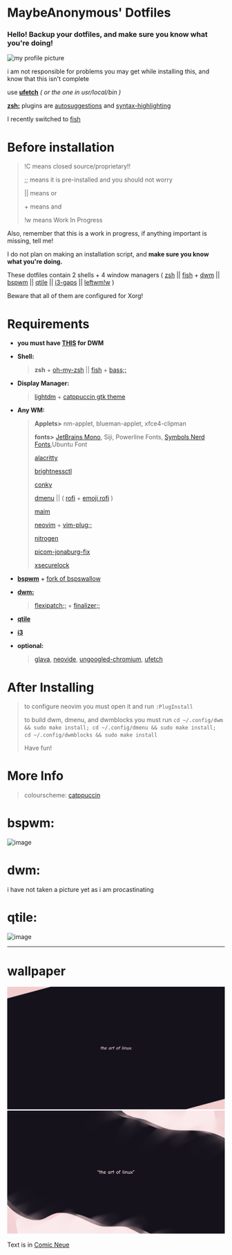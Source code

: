 # MaybeAnonymous' Dotfiles

### Hello! Backup your dotfiles, and make sure you know what you're doing!

<img src="https://user-images.githubusercontent.com/89218161/155859733-59d2fe19-0573-4080-94c4-768a75310412.png" alt="my profile picture" width="200" height="200">

i am not responsible for problems you may get while installing this, and know that this isn't complete

use **[ufetch](https://gitlab.com/jschx/ufetch)** *( or the one in usr/local/bin )*

**[zsh:](https://zsh.org)** plugins are [autosuggestions](https://github.com/zsh-users/zsh-autosuggestions/blob/master/INSTALL.md#oh-my-zsh) and [syntax-highlighting](https://github.com/zsh-users/zsh-syntax-highlighting/blob/master/INSTALL.md)

I recently switched to [fish](https://fishshell.com)

# Before installation

   >!C means closed source/proprietary!!
   >
   >;; means it is pre-installed and you should not worry
   >
   >|| means or
   >
   >\+ means and
   >
   >!w means Work In Progress


Also, remember that this is a work in progress, if anything important is missing, tell me!

I do not plan on making an installation script, and **make sure you know what you're doing.**

These dotfiles contain 2 shells + 4 window managers \( [zsh](https://www.zsh.org/) || [fish](https://fishshell.com) + [dwm](https://dwm.suckless.org) || [bspwm](https://github.com/baskerville/bspwm) || [qtile](https://www.qtile.org) || [i3-gaps](https://github.com/Airblader/i3) || [leftwm!w](https://leftwm.org) \)

Beware that all of them are configured for Xorg!

# Requirements

* **you must have [THIS](https://github.com/uditkarode/libxft-bgra) for DWM**

* **Shell:**

   >**zsh** + [oh-my-zsh](https://ohmyz.sh) || [fish](https://fishshell.com) + [bass;;](https://github.com/edc/bass)

* **Display Manager:**
   
   >[lightdm](https://github.com/canonical/lightdm) + [catppuccin gtk theme](https://github.com/catppuccin/gtk)  

* **Any WM:**

   >**Applets>** nm-applet, blueman-applet, xfce4-clipman
   >
   >**fonts>** [JetBrains Mono](https://www.jetbrains.com/lp/mono/), Siji, Powerline Fonts, [Symbols Nerd Fonts](https://www.nerdfonts.com/),Ubuntu Font
   >
   >[alacritty](https://alacritty.org)
   >
   >[brightnessctl](https://github.com/Hummer12007/brightnessctl)
   >
   >[conky](https://github.com/brndnmtthws/conky)
   >
   >[dmenu](https://tools.suckless.org/dmenu/) || \( [rofi](https://github.com/davatorium/rofi) + [emoji rofi](https://github.com/Mange/rofi-emoji) \)
   >
   >[maim](https://github.com/naelstrof/maim)
   >
   >[neovim](https://neovim.io/) + [vim-plug;;](https://github.com/junegunn/vim-plug)
   >
   >[nitrogen](https://github.com/l3ib/nitrogen)
   >
   >[picom-jonaburg-fix](https://github.com/Arian8j2/picom-jonaburg-fix)
   >
   >[xsecurelock](https://github.com/google/xsecurelock)

* **[bspwm](https://github.com/baskerville/bspwm)** + [fork of bspswallow](https://github.com/MaybeAnonymous/bspswallow)

* **[dwm:](https://dwm.suckless.org)**

   > [flexipatch;;](https://github.com/bakkeby/dwm-flexipatch) + [finalizer;;](https://github.com/bakkeby/flexipatch-finalizer)

* **[qtile](https://www.qtile.org)**

* **[i3](https://github.com/Airblader/i3)**

* **optional:**
   > [glava](https://github.com/jarcode-foss/glava), [neovide](https://github.com/neovide/neovide), [ungoogled-chromium](https://github.com/Eloston/ungoogled-chromium), [ufetch](https://gitlab.com/jschx/ufetch)

# After Installing

   >to configure neovim you must open it and run `:PlugInstall`
   >
   >to build dwm, dmenu, and dwmblocks you must run `cd ~/.config/dwm && sudo make install; cd ~/.config/dmenu && sudo make install; cd ~/.config/dwmblocks && sudo make install`
   >
   >Have fun!

# More Info

   >colourscheme: [catppuccin](https://github.com/catppuccin/catppuccin)


# bspwm:
![image](https://user-images.githubusercontent.com/89218161/152661623-bfa0f2dc-43dc-46a2-85b0-fa6ce60b243a.png)

# dwm:

i have not taken a picture yet as i am procastinating

# qtile:

![image](https://user-images.githubusercontent.com/89218161/156469155-253b4e20-133d-499c-b425-fc39c6aeb7fa.png)

---

# wallpaper

<img src="HOME/Pictures/Backgrounds/wallpaper.png">

<img src="HOME/Pictures/Backgrounds/wallpaper-alt.png">

Text is in [Comic Neue](http://www.comicneue.com/)



